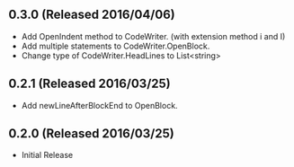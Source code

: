 ## 0.3.0 (Released 2016/04/06)

* Add OpenIndent method to CodeWriter. (with extension method i and I)
* Add multiple statements to CodeWriter.OpenBlock.
* Change type of CodeWriter.HeadLines to List\<string\>

## 0.2.1 (Released 2016/03/25)

* Add newLineAfterBlockEnd to OpenBlock.

## 0.2.0 (Released 2016/03/25)

* Initial Release
